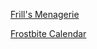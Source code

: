 [Frill's Menagerie](https://docs.google.com/document/d/1jmIkiLcpaBYzXhsatcYGd5j4SpuvfpAXNS7mvPNRN6s/edit?ts=587a7c55)

[Frostbite Calendar](https://docs.google.com/document/d/1LTaiZ1Da2Z3QnILzbmCw3NkJdTmeqv7FWj5uXrelKF8/edit)
